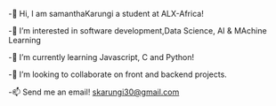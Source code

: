 -👋 Hi, I am samanthaKarungi a student at ALX-Africa!

-👀 I’m interested in software development,Data Science, AI & MAchine Learning

-🌱 I’m currently learning Javascript, C and Python!

-💞️ I’m looking to collaborate on front and backend projects.

-📫 Send me an email! skarungi30@gmail.com 

